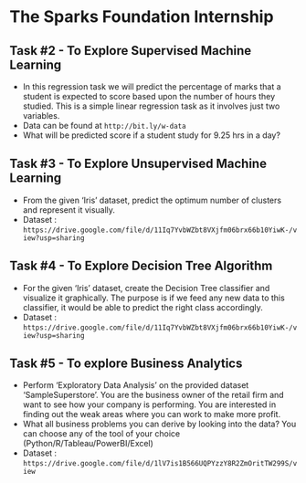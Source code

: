 # The Sparks Foundation Internship
<h2> Task #2 - To Explore Supervised Machine Learning </h2>

* In this regression task we will predict the percentage of marks that a student is expected to score based upon the number of hours they studied. This is a simple linear regression task as it involves just two variables.
* Data can be found at `http://bit.ly/w-data`
* What will be predicted score if a student study for 9.25 hrs in a day?

<h2> Task #3 - To Explore Unsupervised Machine Learning </h2>

* From the given ‘Iris’ dataset, predict the optimum number of clusters and represent it visually.
* Dataset : `https://drive.google.com/file/d/11Iq7YvbWZbt8VXjfm06brx66b10YiwK-/view?usp=sharing`

<h2> Task #4 - To Explore Decision Tree Algorithm </h2>

* For the given ‘Iris’ dataset, create the Decision Tree classifier and visualize it graphically. The purpose is if we feed any new data to this classifier, it would be able to predict the right class accordingly.
* Dataset : `https://drive.google.com/file/d/11Iq7YvbWZbt8VXjfm06brx66b10YiwK-/view?usp=sharing`

<h2> Task #5 - To explore Business Analytics </h2>

* Perform ‘Exploratory Data Analysis’ on the provided dataset ‘SampleSuperstore’. You are the business owner of the retail firm and want to see how your company is performing. You are interested in finding out the weak areas where you can work to make more profit.
* What all business problems you can derive by looking into the data? You can choose any of the tool of your choice (Python/R/Tableau/PowerBI/Excel)
* Dataset : `https://drive.google.com/file/d/1lV7is1B566UQPYzzY8R2ZmOritTW299S/view`

